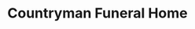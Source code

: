---
title: "Countryman Funeral Home"
url: /pecatonica/countryman-funeral-home/
shop: Bestattungen
---